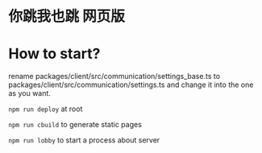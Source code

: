 # 你跳我也跳 网页版

# How to start?

rename packages/client/src/communication/settings_base.ts to packages/client/src/communication/settings.ts and change it into the one as you want.

``npm run deploy`` at root

``npm run cbuild`` to generate static pages

``npm run lobby`` to start a process about server
